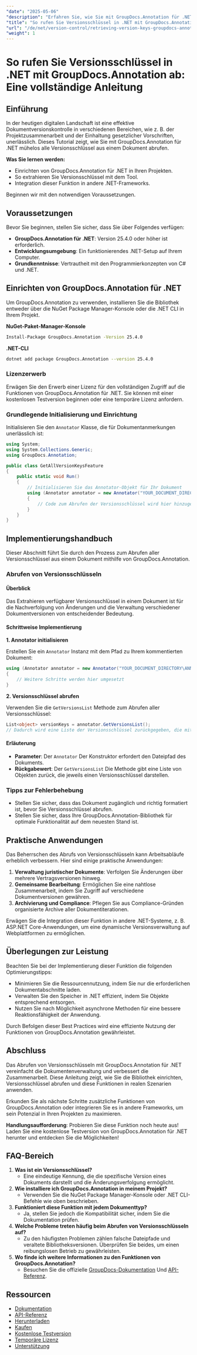 ```yaml
---
"date": "2025-05-06"
"description": "Erfahren Sie, wie Sie mit GroupDocs.Annotation für .NET effizient Versionsschlüssel aus Dokumenten abrufen. Optimieren Sie Dokumentenmanagement und Zusammenarbeit mit dieser Schritt-für-Schritt-Anleitung."
"title": "So rufen Sie Versionsschlüssel in .NET mit GroupDocs.Annotation ab – Eine vollständige Anleitung"
"url": "/de/net/version-control/retrieving-version-keys-groupdocs-annotation-dotnet/"
"weight": 1
---
```


# So rufen Sie Versionsschlüssel in .NET mit GroupDocs.Annotation ab: Eine vollständige Anleitung

## Einführung

In der heutigen digitalen Landschaft ist eine effektive Dokumentversionskontrolle in verschiedenen Bereichen, wie z. B. der Projektzusammenarbeit und der Einhaltung gesetzlicher Vorschriften, unerlässlich. Dieses Tutorial zeigt, wie Sie mit GroupDocs.Annotation für .NET mühelos alle Versionsschlüssel aus einem Dokument abrufen.

**Was Sie lernen werden:**
- Einrichten von GroupDocs.Annotation für .NET in Ihren Projekten.
- So extrahieren Sie Versionsschlüssel mit dem Tool.
- Integration dieser Funktion in andere .NET-Frameworks.

Beginnen wir mit den notwendigen Voraussetzungen.

## Voraussetzungen

Bevor Sie beginnen, stellen Sie sicher, dass Sie über Folgendes verfügen:
- **GroupDocs.Annotation für .NET**: Version 25.4.0 oder höher ist erforderlich.
- **Entwicklungsumgebung**: Ein funktionierendes .NET-Setup auf Ihrem Computer.
- **Grundkenntnisse**: Vertrautheit mit den Programmierkonzepten von C# und .NET.

## Einrichten von GroupDocs.Annotation für .NET

Um GroupDocs.Annotation zu verwenden, installieren Sie die Bibliothek entweder über die NuGet Package Manager-Konsole oder die .NET CLI in Ihrem Projekt.

**NuGet-Paket-Manager-Konsole**
```bash
Install-Package GroupDocs.Annotation -Version 25.4.0
```

**.NET-CLI**
```bash
dotnet add package GroupDocs.Annotation --version 25.4.0
```

### Lizenzerwerb

Erwägen Sie den Erwerb einer Lizenz für den vollständigen Zugriff auf die Funktionen von GroupDocs.Annotation für .NET. Sie können mit einer kostenlosen Testversion beginnen oder eine temporäre Lizenz anfordern.

### Grundlegende Initialisierung und Einrichtung

Initialisieren Sie den `Annotator` Klasse, die für Dokumentanmerkungen unerlässlich ist:

```csharp
using System;
using System.Collections.Generic;
using GroupDocs.Annotation;

public class GetAllVersionKeysFeature
{
    public static void Run()
    {
        // Initialisieren Sie das Annotator-Objekt für Ihr Dokument
        using (Annotator annotator = new Annotator("YOUR_DOCUMENT_DIRECTORY\ANNOTATED_WITH_VERSIONS"))
        {
            // Code zum Abrufen der Versionsschlüssel wird hier hinzugefügt
        }
    }
}
```

## Implementierungshandbuch

Dieser Abschnitt führt Sie durch den Prozess zum Abrufen aller Versionsschlüssel aus einem Dokument mithilfe von GroupDocs.Annotation.

### Abrufen von Versionsschlüsseln

#### Überblick

Das Extrahieren verfügbarer Versionsschlüssel in einem Dokument ist für die Nachverfolgung von Änderungen und die Verwaltung verschiedener Dokumentversionen von entscheidender Bedeutung.

#### Schrittweise Implementierung

**1. Annotator initialisieren**

Erstellen Sie ein `Annotator` Instanz mit dem Pfad zu Ihrem kommentierten Dokument:

```csharp
using (Annotator annotator = new Annotator("YOUR_DOCUMENT_DIRECTORY\ANNOTATED_WITH_VERSIONS"))
{
    // Weitere Schritte werden hier umgesetzt
}
```

**2. Versionsschlüssel abrufen**

Verwenden Sie die `GetVersionsList` Methode zum Abrufen aller Versionsschlüssel:

```csharp
List<object> versionKeys = annotator.GetVersionsList();
// Dadurch wird eine Liste der Versionsschlüssel zurückgegeben, die mit Ihrem Dokument verknüpft sind.
```

#### Erläuterung
- **Parameter**: Der `Annotator` Der Konstruktor erfordert den Dateipfad des Dokuments.
- **Rückgabewert**: Der `GetVersionsList` Die Methode gibt eine Liste von Objekten zurück, die jeweils einen Versionsschlüssel darstellen.

### Tipps zur Fehlerbehebung

- Stellen Sie sicher, dass das Dokument zugänglich und richtig formatiert ist, bevor Sie Versionsschlüssel abrufen.
- Stellen Sie sicher, dass Ihre GroupDocs.Annotation-Bibliothek für optimale Funktionalität auf dem neuesten Stand ist.

## Praktische Anwendungen

Das Beherrschen des Abrufs von Versionsschlüsseln kann Arbeitsabläufe erheblich verbessern. Hier sind einige praktische Anwendungen:

1. **Verwaltung juristischer Dokumente**: Verfolgen Sie Änderungen über mehrere Vertragsversionen hinweg.
2. **Gemeinsame Bearbeitung**: Ermöglichen Sie eine nahtlose Zusammenarbeit, indem Sie Zugriff auf verschiedene Dokumentversionen gewähren.
3. **Archivierung und Compliance**: Pflegen Sie aus Compliance-Gründen organisierte Archive aller Dokumentiterationen.

Erwägen Sie die Integration dieser Funktion in andere .NET-Systeme, z. B. ASP.NET Core-Anwendungen, um eine dynamische Versionsverwaltung auf Webplattformen zu ermöglichen.

## Überlegungen zur Leistung

Beachten Sie bei der Implementierung dieser Funktion die folgenden Optimierungstipps:

- Minimieren Sie die Ressourcennutzung, indem Sie nur die erforderlichen Dokumentabschnitte laden.
- Verwalten Sie den Speicher in .NET effizient, indem Sie Objekte entsprechend entsorgen.
- Nutzen Sie nach Möglichkeit asynchrone Methoden für eine bessere Reaktionsfähigkeit der Anwendung.

Durch Befolgen dieser Best Practices wird eine effiziente Nutzung der Funktionen von GroupDocs.Annotation gewährleistet.

## Abschluss

Das Abrufen von Versionsschlüsseln mit GroupDocs.Annotation für .NET vereinfacht die Dokumentenverwaltung und verbessert die Zusammenarbeit. Diese Anleitung zeigt, wie Sie die Bibliothek einrichten, Versionsschlüssel abrufen und diese Funktionen in realen Szenarien anwenden.

Erkunden Sie als nächste Schritte zusätzliche Funktionen von GroupDocs.Annotation oder integrieren Sie es in andere Frameworks, um sein Potenzial in Ihren Projekten zu maximieren.

**Handlungsaufforderung**: Probieren Sie diese Funktion noch heute aus! Laden Sie eine kostenlose Testversion von GroupDocs.Annotation für .NET herunter und entdecken Sie die Möglichkeiten!

## FAQ-Bereich

1. **Was ist ein Versionsschlüssel?**
   - Eine eindeutige Kennung, die die spezifische Version eines Dokuments darstellt und die Änderungsverfolgung ermöglicht.
2. **Wie installiere ich GroupDocs.Annotation in meinem Projekt?**
   - Verwenden Sie die NuGet Package Manager-Konsole oder .NET CLI-Befehle wie oben beschrieben.
3. **Funktioniert diese Funktion mit jedem Dokumenttyp?**
   - Ja, stellen Sie jedoch die Kompatibilität sicher, indem Sie die Dokumentation prüfen.
4. **Welche Probleme treten häufig beim Abrufen von Versionsschlüsseln auf?**
   - Zu den häufigsten Problemen zählen falsche Dateipfade und veraltete Bibliotheksversionen. Überprüfen Sie beides, um einen reibungslosen Betrieb zu gewährleisten.
5. **Wo finde ich weitere Informationen zu den Funktionen von GroupDocs.Annotation?**
   - Besuchen Sie die offizielle [GroupDocs-Dokumentation](https://docs.groupdocs.com/annotation/net/) Und [API-Referenz](https://reference.groupdocs.com/annotation/net/).

## Ressourcen
- [Dokumentation](https://docs.groupdocs.com/annotation/net/)
- [API-Referenz](https://reference.groupdocs.com/annotation/net/)
- [Herunterladen](https://releases.groupdocs.com/annotation/net/)
- [Kaufen](https://purchase.groupdocs.com/buy)
- [Kostenlose Testversion](https://releases.groupdocs.com/annotation/net/)
- [Temporäre Lizenz](https://purchase.groupdocs.com/temporary-license/)
- [Unterstützung](https://forum.groupdocs.com/c/annotation/)